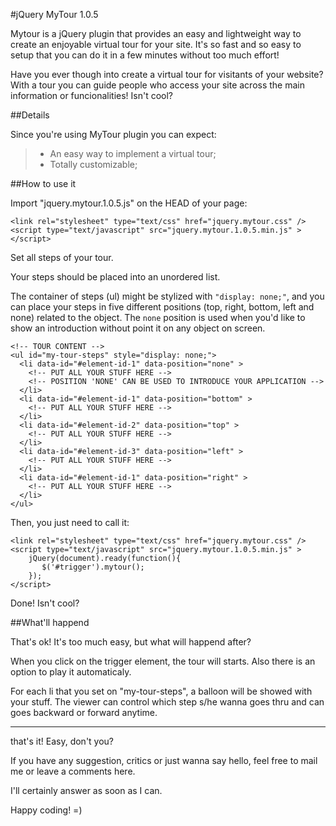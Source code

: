 #jQuery MyTour 1.0.5

Mytour is a jQuery plugin that provides an easy and lightweight way to create an enjoyable virtual tour for your site. It's so fast and so easy to setup that you can do it in a few minutes without too much effort!

Have you ever though into create a virtual tour for visitants of your website? 
With a tour you can guide people who access your site across the main information or funcionalities! Isn't cool?

##Details

Since you're using MyTour plugin you can expect:

> - An easy way to implement a virtual tour;
> - Totally customizable;

##How to use it

Import "jquery.mytour.1.0.5.js" on the HEAD of your page:

```
<link rel="stylesheet" type="text/css" href="jquery.mytour.css" />
<script type="text/javascript" src="jquery.mytour.1.0.5.min.js" ></script>
```

Set all steps of your tour.

Your steps should be placed into an unordered list.

The container of steps (ul) might be stylized with `"display: none;"`, and you can place your steps in five different positions (top, right, bottom, left and none) related to the object. The `none` position is used when you'd like to show an introduction without point it on any object on screen.

```
<!-- TOUR CONTENT -->
<ul id="my-tour-steps" style="display: none;">
  <li data-id="#element-id-1" data-position="none" >
    <!-- PUT ALL YOUR STUFF HERE -->
    <!-- POSITION 'NONE' CAN BE USED TO INTRODUCE YOUR APPLICATION -->
  </li>
  <li data-id="#element-id-1" data-position="bottom" >
    <!-- PUT ALL YOUR STUFF HERE -->
  </li>
  <li data-id="#element-id-2" data-position="top" >
    <!-- PUT ALL YOUR STUFF HERE -->
  </li>
  <li data-id="#element-id-3" data-position="left" >
    <!-- PUT ALL YOUR STUFF HERE -->
  </li>
  <li data-id="#element-id-1" data-position="right" >
    <!-- PUT ALL YOUR STUFF HERE -->
  </li>
</ul>
```

Then, you just need to call it:

```
<link rel="stylesheet" type="text/css" href="jquery.mytour.css" />
<script type="text/javascript" src="jquery.mytour.1.0.5.min.js" >
    jQuery(document).ready(function(){
       $('#trigger').mytour();
    });
</script>
```

Done! Isn't cool?

##What'll happend

That's ok! It's too much easy, but what will happend after?

When you click on the trigger element, the tour will starts. Also there is an option to play it automaticaly.

For each li that you set on "my-tour-steps", a balloon will be showed with your stuff. The viewer can control which step s/he wanna goes thru and can goes backward or forward anytime.

---

that's it! Easy, don't you?

If you have any suggestion, critics or just wanna say hello, feel free to mail me or leave a comments here. 

I'll certainly answer as soon as I can.

Happy coding! =)
